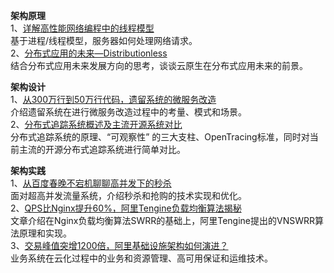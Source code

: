 **架构原理**    
1、[详解高性能网络编程中的线程模型](https://mp.weixin.qq.com/s/jDeA4zayOnF0GxgRci7oaA)  
基于进程/线程模型，服务器如何处理网络请求。  
2、[分布式应用的未来—Distributionless](https://mp.weixin.qq.com/s/Mj2IacBrL6FPKgTHartcQQ)   
结合分布式应用未来发展方向的思考，谈谈云原生在分布式应用未来的前景。  

**架构设计**   
1、[从300万行到50万行代码，遗留系统的微服务改造](https://mp.weixin.qq.com/s/u7p2_BZ7our2wg2yierK6g)  
介绍遗留系统在进行微服务改造过程中的考量、模式和场景。  
2、[分布式追踪系统概述及主流开源系统对比](https://mp.weixin.qq.com/s/iZzEy9A2jkiFW7a0Cbgolg)  
分布式追踪系统的原理、“可观察性” 的三大支柱、OpenTracing标准，同时对当前主流的开源分布式追踪系统进行简单对比。  

**架构实践**    
1、[从百度春晚不宕机聊聊高并发下的秒杀](https://mp.weixin.qq.com/s/7t8pid_EOtSsNjOlytxxBQ)  
面对超高并发流量系统，介绍秒杀和抢购的技术实现和优化。  
2、[QPS比Nginx提升60%，阿里Tengine负载均衡算法揭秘](https://mp.weixin.qq.com/s/3KZ99d94yqRDxEByn7nGWg)  
文章介绍在Nginx负载均衡算法SWRR的基础上，阿里Tengine提出的VNSWRR算法原理和实现。    
3、[交易峰值突增1200倍，阿里基础设施架构如何演进？](https://mp.weixin.qq.com/s/1REok04y143JSOxiTG5GLQ)  
业务系统在云化过程中的业务和资源管理、高可用保证和运维技术。
